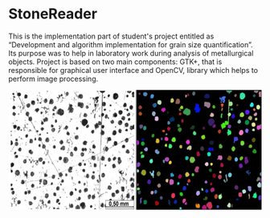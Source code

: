 # StoneReader

This is the implementation part of student's project entitled as “Development and algorithm implementation for grain size quantification”. Its purpose was to help in laboratory work during analysis of metallurgical objects. Project is based on two main components: GTK+, that is responsible for graphical user interface and OpenCV, library which helps to perform image processing.


![bin/extras/Example.jpg](bin/extras/Example.jpg?raw=true "Example result")
